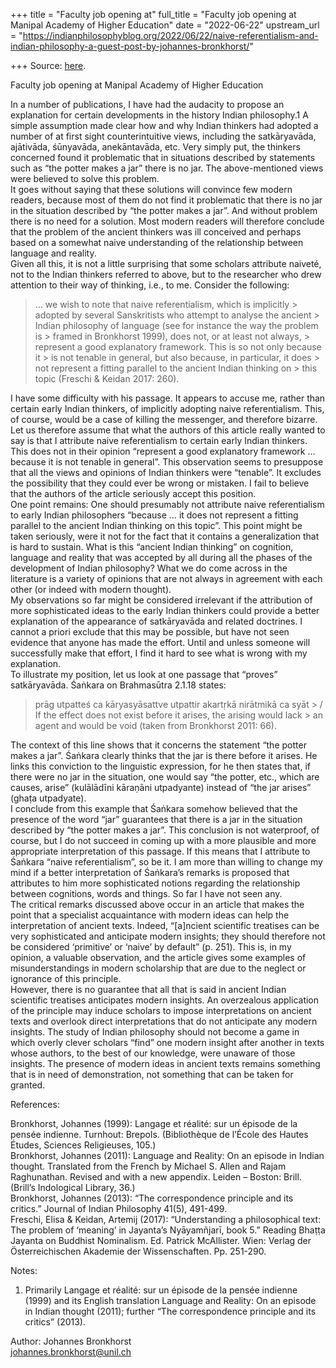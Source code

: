 +++
title = "Faculty job opening at"
full_title = "Faculty job opening at Manipal Academy of Higher Education"
date = "2022-06-22"
upstream_url = "https://indianphilosophyblog.org/2022/06/22/naive-referentialism-and-indian-philosophy-a-guest-post-by-johannes-bronkhorst/"

+++
Source: [here](https://indianphilosophyblog.org/2022/06/22/naive-referentialism-and-indian-philosophy-a-guest-post-by-johannes-bronkhorst/).

Faculty job opening at Manipal Academy of Higher Education

In a number of publications, I have had the audacity to propose an explanation for certain developments in the history Indian philosophy.1 A simple assumption made clear how and why Indian thinkers had adopted a number of at first sight counterintuitive views, including the satkāryavāda, ajātivāda, śūnyavāda, anekāntavāda, etc. Very simply put, the thinkers concerned found it problematic that in situations described by statements such as “the potter makes a jar” there is no jar. The above-mentioned views were believed to solve this problem.  
It goes without saying that these solutions will convince few modern readers, because most of them do not find it problematic that there is no jar in the situation described by “the potter makes a jar”. And without problem there is no need for a solution. Most modern readers will therefore conclude that the problem of the ancient thinkers was ill conceived and perhaps based on a somewhat naive understanding of the relationship between language and reality.  
Given all this, it is not a little surprising that some scholars attribute naiveté, not to the Indian thinkers referred to above, but to the researcher who drew attention to their way of thinking, i.e., to me. Consider the following:

> … we wish to note that naive referentialism, which is implicitly > adopted by several Sanskritists who attempt to analyse the ancient > Indian philosophy of language (see for instance the way the problem is > framed in Bronkhorst 1999), does not, or at least not always, > represent a good explanatory framework. This is so not only because it > is not tenable in general, but also because, in particular, it does > not represent a fitting parallel to the ancient Indian thinking on > this topic (Freschi & Keidan 2017: 260).

I have some difficulty with his passage. It appears to accuse me, rather than certain early Indian thinkers, of implicitly adopting naive referentialism. This, of course, would be a case of killing the messenger, and therefore bizarre.  
Let us therefore assume that what the authors of this article really wanted to say is that I attribute naive referentialism to certain early Indian thinkers. This does not in their opinion “represent a good explanatory framework … because it is not tenable in general”. This observation seems to presuppose that all the views and opinions of Indian thinkers were “tenable”. It excludes the possibility that they could ever be wrong or mistaken. I fail to believe that the authors of the article seriously accept this position.  
One point remains: One should presumably not attribute naive referentialism to early Indian philosophers “because … it does not represent a fitting parallel to the ancient Indian thinking on this topic”. This point might be taken seriously, were it not for the fact that it contains a generalization that is hard to sustain. What is this “ancient Indian thinking” on cognition, language and reality that was accepted by all during all the phases of the development of Indian philosophy? What we do come across in the literature is a variety of opinions that are not always in agreement with each other (or indeed with modern thought).  
My observations so far might be considered irrelevant if the attribution of more sophisticated ideas to the early Indian thinkers could provide a better explanation of the appearance of satkāryavāda and related doctrines. I cannot a priori exclude that this may be possible, but have not seen evidence that anyone has made the effort. Until and unless someone will successfully make that effort, I find it hard to see what is wrong with my explanation.  
To illustrate my position, let us look at one passage that “proves” satkāryavāda. Śaṅkara on Brahmasūtra 2.1.18 states:

> prāg utpatteś ca kāryasyāsattve utpattir akartṛkā nirātmikā ca syāt > /  
> If the effect does not exist before it arises, the arising would lack > an agent and would be void (taken from Bronkhorst 2011: 66).

The context of this line shows that it concerns the statement “the potter makes a jar”. Śaṅkara clearly thinks that the jar is there before it arises. He links this conviction to the linguistic expression, for he then states that, if there were no jar in the situation, one would say “the potter, etc., which are causes, arise” (kulālādīni kāraṇāni utpadyante) instead of “the jar arises” (ghaṭa utpadyate).  
I conclude from this example that Śaṅkara somehow believed that the presence of the word “jar” guarantees that there is a jar in the situation described by “the potter makes a jar”. This conclusion is not waterproof, of course, but I do not succeed in coming up with a more plausible and more appropriate interpretation of this passage. If this means that I attribute to Śaṅkara “naive referentialism”, so be it. I am more than willing to change my mind if a better interpretation of Śaṅkara’s remarks is proposed that attributes to him more sophisticated notions regarding the relationship between cognitions, words and things. So far I have not seen any.  
The critical remarks discussed above occur in an article that makes the point that a specialist acquaintance with modern ideas can help the interpretation of ancient texts. Indeed, “\[a\]ncient scientific treatises can be very sophisticated and anticipate modern insights; they should therefore not be considered ‘primitive’ or ‘naive’ by default” (p. 251). This is, in my opinion, a valuable observation, and the article gives some examples of misunderstandings in modern scholarship that are due to the neglect or ignorance of this principle.  
However, there is no guarantee that all that is said in ancient Indian scientific treatises anticipates modern insights. An overzealous application of the principle may induce scholars to impose interpretations on ancient texts and overlook direct interpretations that do not anticipate any modern insights. The study of Indian philosophy should not become a game in which overly clever scholars “find” one modern insight after another in texts whose authors, to the best of our knowledge, were unaware of those insights. The presence of modern ideas in ancient texts remains something that is in need of demonstration, not something that can be taken for granted.

References:

Bronkhorst, Johannes (1999): Langage et réalité: sur un épisode de la pensée indienne. Turnhout: Brepols. (Bibliothèque de l’École des Hautes Études, Sciences Religieuses, 105.)  
Bronkhorst, Johannes (2011): Language and Reality: On an episode in Indian thought. Translated from the French by Michael S. Allen and Rajam Raghunathan. Revised and with a new appendix. Leiden – Boston: Brill. (Brill’s Indological Library, 36.)  
Bronkhorst, Johannes (2013): “The correspondence principle and its critics.” Journal of Indian Philosophy 41(5), 491-499.  
Freschi, Elisa & Keidan, Artemij (2017): “Understanding a philosophical text: The problem of ‘meaning’ in Jayanta’s Nyāyamñjarī, book 5.” Reading Bhaṭṭa Jayanta on Buddhist Nominalism. Ed. Patrick McAllister. Wien: Verlag der Österreichischen Akademie der Wissenschaften. Pp. 251-290.

Notes:

1.  Primarily Langage et réalité: sur un épisode de la pensée
    indienne (1999) and its English translation Language and Reality: On
    an episode in Indian thought (2011); further “The correspondence
    principle and its critics” (2013).

Author: Johannes Bronkhorst  
johannes.bronkhorst@unil.ch
